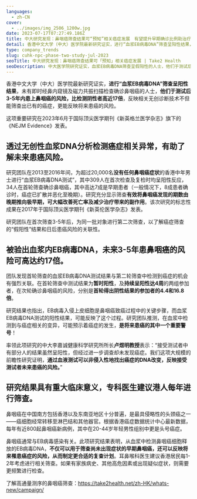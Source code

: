 ```yaml
---
languages:
  - zh-CN
cover:
  - ../images/img_2506_1200w.jpg
date: 2023-07-17T07:27:49.186Z
title: 中大研究发现：鼻咽癌筛查结果可“预知”相关癌症发展　有望提升早期确诊比例助治疗
detail: 香港中文大学（中大）医学院最新研究证实，进行“血浆EB病毒DNA”筛查呈阳性结果，未有即时经鼻内窥镜及磁力共振扫描检查确诊鼻咽癌的人士，他们于测试后3-5年内患上鼻咽癌的风险，比检测阴性者高近17倍，反映相关无创诊断技术不但能筛查出已有的癌症，更能反映将来患癌的风险。
type: company_trends
slug: cuhk-npc-phase-two-study-jul-2023
seoTitle: 中大研究发现：鼻咽癌筛查结果可「预知」相关癌症发展 | Take2 Health
seoDescription: 中大医学院研究证实，血浆EB病毒DNA筛查呈假阳性的人士，他们于测试后3-5年内患鼻咽癌风险高近17倍，反映相关无创诊断技术不但能筛查出已有的癌症，更能反映将来患癌的风险。
---
```

香港中文大学（中大）医学院最新研究证实，<b>进行“血浆EB病毒DNA”筛查呈阳性结果</b>，未有即时经鼻内窥镜及磁力共振扫描检查确诊鼻咽癌的人士，<b>他们于测试后3-5年内患上鼻咽癌的风险，比检测阴性者高近17倍</b>，反映相关无创诊断技术不但能筛查出已有的癌症，更能反映将来患癌的风险。

这项重要研究在2023年6月于国际顶尖医学期刊《新英格兰医学杂志》旗下的《NEJM Evidence》发表。

## 透过无创性血浆DNA分析检测癌症相关异常，有助了解未来患癌风险。

研究团队在2013至2016年间，为超过20,000名<b>没有任何鼻咽癌症状</b>的香港中年男士进行“血浆EB病毒DNA测试”，其中309人在首次检查及复检时均呈阳性反应，34人在首轮筛查确诊鼻咽癌，其中高达7成是早期患者（一般情况下，8成患者确诊时，癌症已扩散并恶化至晚期）。研究充分显示筛查<b>有效将鼻咽癌发现的期数由晚期推向极早期，可大幅改善死亡率及减少治疗带来的副作用</b>。该次研究的标志性成果在2017年于国际顶尖医学期刊《新英伦医学杂志》发表。

研究团队在首次筛查3-5年后，为同一批对象进行第二次筛查，以了解癌症筛查的“假阳性”结果和日后患癌风险的关联性。

## 被验出血浆内EB病毒DNA，未来3-5年患鼻咽癌的风险可高达约17倍。

团队发现首轮筛查的血浆EB病毒DNA测试结果与第二轮筛查中检测到癌症的机会有强烈关联。在首轮筛查中测试结果为<b>暂时阳性</b>，及<b>持续呈阳性达4周</b>的两组参加者，在次轮确诊鼻咽癌的风险，分别是<b>首轮得出阴性结果的参加者的4.4和16.8倍</b>。

研究结果也指出，EB病毒入侵上皮细胞是鼻咽癌致癌过程中的关键步骤，而血浆EB病毒DNA测试的阳性结果，可能反映了这个过程。研究团队推测，在血浆中检测到与癌症相关的变异，可能预示着癌症的发生，<b>是将来患癌的其中一个重要警号</b>！

率领此项研究的中大李嘉诚健康科学研究所所长<b>卢煜明教授</b>表示：“接受测试者中有部分人的结果虽然呈阳性，但经过进一步调查却未发现癌症。我们这项大规模的前瞻性研究证明，<b>通过血液测试可以非侵入性地找出癌症的DNA改变，反映接受测试者未来患癌的风险。</b>”

## 研究结果具有重大临床意义，专科医生建议港人每年进行筛查。

鼻咽癌在中国南方包括香港以及东南亚地区十分普遍，是最具侵略性的头颈癌之一——癌细胞经常转移至淋巴结和其他器官。根据香港癌症数据统计中心最新数据，每年有近800起鼻咽癌新病例，其中在20-44岁年轻男性组别中更是头号癌症。

鼻咽癌通常与EB病毒感染有关。此项研究结果表明，从血浆中检测鼻咽癌细胞释放的EB病毒DNA，<b>不仅可以用于筛查尚未出现症状的早期鼻咽癌，还可以反映将来罹患癌症的风险，从而制定更合适的复查计划</b>。耳鼻喉科医生建议香港居民每1-2年考虑进行相关筛查。如果有家族病史、其他高危因素或出现疑似症状，则需要更频繁进行检查。

了解高通量测序的鼻咽癌筛查：https://take2health.net/zh-HK/whats-new/campaign/